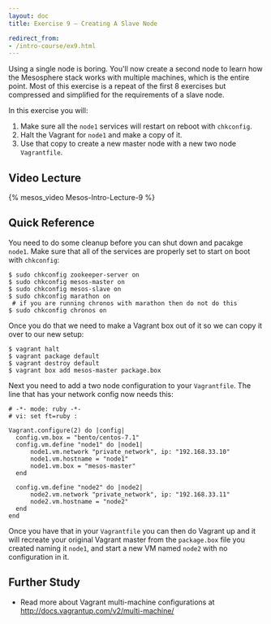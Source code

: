 ```yaml
---
layout: doc
title: Exercise 9 – Creating A Slave Node

redirect_from:
- /intro-course/ex9.html
---
```


Using a single node is boring.  You'll now create a second node to learn how the Mesosphere stack
works with multiple machines, which is the entire point.  Most of this exercise is a repeat of
the first 8 exercises but compressed and simplified for the requirements of a slave node.

In this exercise you will:

1. Make sure all the ``node1`` services will restart on reboot with ``chkconfig``.
2. Halt the Vagrant for ``node1`` and make a copy of it.
3. Use that copy to create a new master node with a new two node ``Vagrantfile``.


Video Lecture
-------------

{% mesos_video Mesos-Intro-Lecture-9 %}


Quick Reference
---------------

You need to do some cleanup before you can shut down and pacakge ``node1``.  Make sure that all of the services are
properly set to start on boot with ``chkconfig``:

```
$ sudo chkconfig zookeeper-server on
$ sudo chkconfig mesos-master on
$ sudo chkconfig mesos-slave on
$ sudo chkconfig marathon on
 # if you are running chronos with marathon then do not do this
$ sudo chkconfig chronos on
```

Once you do that we need to make a Vagrant box out of it so we can copy it over to our new setup:

```
$ vagrant halt
$ vagrant package default
$ vagrant destroy default
$ vagrant box add mesos-master package.box
```


Next you need to add a two node configuration to your ``Vagrantfile``.  The line that has your network config now needs this:

```
# -*- mode: ruby -*-
# vi: set ft=ruby :

Vagrant.configure(2) do |config|
  config.vm.box = "bento/centos-7.1"
  config.vm.define "node1" do |node1|
      node1.vm.network "private_network", ip: "192.168.33.10"
      node1.vm.hostname = "node1"
      node1.vm.box = "mesos-master"
  end

  config.vm.define "node2" do |node2|
      node2.vm.network "private_network", ip: "192.168.33.11"
      node2.vm.hostname = "node2"
  end
end
```


Once you have that in your ``Vagrantfile`` you can then do Vagrant up and it will recreate your original Vagrant master from the ``package.box`` file you created naming it ``node1``, and start a new VM named ``node2`` with no configuration in it.

Further Study
-------------

* Read more about Vagrant multi-machine configurations at http://docs.vagrantup.com/v2/multi-machine/


